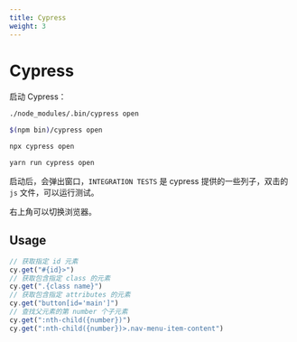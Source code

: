 ```yaml
---
title: Cypress
weight: 3
---
```


# Cypress

启动 Cypress：
```bash
./node_modules/.bin/cypress open

$(npm bin)/cypress open

npx cypress open

yarn run cypress open
```

启动后，会弹出窗口，`INTEGRATION TESTS` 是 cypress 提供的一些列子，双击的 `js` 文件，可以运行测试。

右上角可以切换浏览器。


## Usage

```typescript
// 获取指定 id 元素
cy.get("#{id}>")
// 获取包含指定 class 的元素
cy.get(".{class name}")
// 获取包含指定 attributes 的元素
cy.get("button[id='main']")
// 查找父元素的第 number 个子元素
cy.get(":nth-child({number})")
cy.get(":nth-child({number})>.nav-menu-item-content")
```
